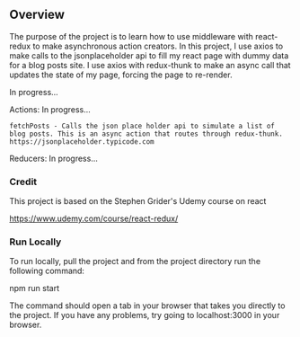 ## Overview

The purpose of the project is to learn how to use middleware with react-redux to make asynchronous action creators. In this project, I use axios to make calls to the jsonplaceholder api to fill my react page with dummy data for a blog posts site. I use axios with redux-thunk to make an async call that updates the state of my page, forcing the page to re-render.

In progress...

Actions: 
    In progress...

    fetchPosts - Calls the json place holder api to simulate a list of blog posts. This is an async action that routes through redux-thunk.
    https://jsonplaceholder.typicode.com

Reducers: 
    In progress...

### Credit

This project is based on the Stephen Grider's Udemy course on react

https://www.udemy.com/course/react-redux/

### Run Locally

To run locally, pull the project and from the project directory run the following command:

npm run start

The command should open a tab in your browser that takes you directly to the project. If you have any problems, try going to localhost:3000 in your browser.
